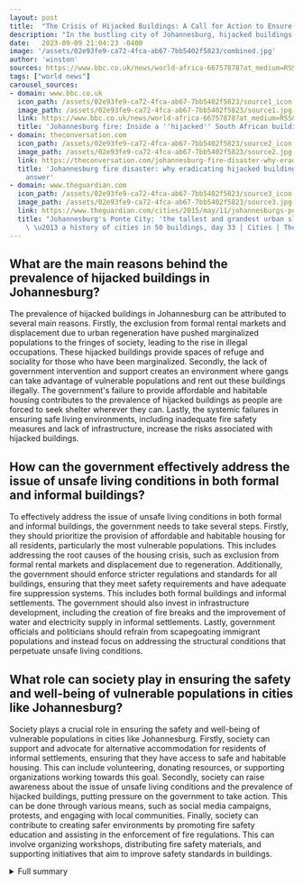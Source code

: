 ```yaml
---
layout: post
title:  "The Crisis of Hijacked Buildings: A Call for Action to Ensure Safer Living Environments"
description: "In the bustling city of Johannesburg, hijacked buildings have become a rampant issue, plaguing the lives of its inhabitants. These buildings, illegally occupied and rented out by gangs, have become centers of crime and peril. Recently, a devastating fire broke out in one such building, resulting in the tragic deaths of at least 76 people."
date:   2023-09-09 21:04:23 -0400
image: '/assets/02e93fe9-ca72-4fca-ab67-7bb5402f5823/combined.jpg'
author: 'winston'
sources: https://www.bbc.co.uk/news/world-africa-66757878?at_medium=RSS&at_campaign=KARANGA https://journal.culanth.org/index.php/ca/article/view/4105 https://theconversation.com/johannesburg-fire-disaster-why-eradicating-hijacked-buildings-is-not-the-answer-212732 https://www.hrw.org/world-report/2009/country-chapters/south-africa https://www.theguardian.com/cities/2015/may/11/johannesburgs-ponte-city-the-tallest-and-grandest-urban-slum-in-the-world-a-history-of-cities-in-50-buildings-day-33
tags: ["world news"]
carousel_sources:
- domain: www.bbc.co.uk
  icon_path: /assets/02e93fe9-ca72-4fca-ab67-7bb5402f5823/source1_icon.jpg
  image_path: /assets/02e93fe9-ca72-4fca-ab67-7bb5402f5823/source1.jpg
  link: https://www.bbc.co.uk/news/world-africa-66757878?at_medium=RSS&at_campaign=KARANGA
  title: 'Johannesburg fire: Inside a ''hijacked'' South African building - BBC News'
- domain: theconversation.com
  icon_path: /assets/02e93fe9-ca72-4fca-ab67-7bb5402f5823/source2_icon.jpg
  image_path: /assets/02e93fe9-ca72-4fca-ab67-7bb5402f5823/source2.jpg
  link: https://theconversation.com/johannesburg-fire-disaster-why-eradicating-hijacked-buildings-is-not-the-answer-212732
  title: 'Johannesburg fire disaster: why eradicating hijacked buildings is not the
    answer'
- domain: www.theguardian.com
  icon_path: /assets/02e93fe9-ca72-4fca-ab67-7bb5402f5823/source3_icon.jpg
  image_path: /assets/02e93fe9-ca72-4fca-ab67-7bb5402f5823/source3.jpg
  link: https://www.theguardian.com/cities/2015/may/11/johannesburgs-ponte-city-the-tallest-and-grandest-urban-slum-in-the-world-a-history-of-cities-in-50-buildings-day-33
  title: "Johannesburg's Ponte City: 'the tallest and grandest urban slum in the world'\
    \ \u2013 a history of cities in 50 buildings, day 33 | Cities | The Guardian"
---
```


## What are the main reasons behind the prevalence of hijacked buildings in Johannesburg?
The prevalence of hijacked buildings in Johannesburg can be attributed to several main reasons. Firstly, the exclusion from formal rental markets and displacement due to urban regeneration have pushed marginalized populations to the fringes of society, leading to the rise in illegal occupations. These hijacked buildings provide spaces of refuge and sociality for those who have been marginalized. Secondly, the lack of government intervention and support creates an environment where gangs can take advantage of vulnerable populations and rent out these buildings illegally. The government's failure to provide affordable and habitable housing contributes to the prevalence of hijacked buildings as people are forced to seek shelter wherever they can. Lastly, the systemic failures in ensuring safe living environments, including inadequate fire safety measures and lack of infrastructure, increase the risks associated with hijacked buildings.

## How can the government effectively address the issue of unsafe living conditions in both formal and informal buildings?
To effectively address the issue of unsafe living conditions in both formal and informal buildings, the government needs to take several steps. Firstly, they should prioritize the provision of affordable and habitable housing for all residents, particularly the most vulnerable populations. This includes addressing the root causes of the housing crisis, such as exclusion from formal rental markets and displacement due to regeneration. Additionally, the government should enforce stricter regulations and standards for all buildings, ensuring that they meet safety requirements and have adequate fire suppression systems. This includes both formal buildings and informal settlements. The government should also invest in infrastructure development, including the creation of fire breaks and the improvement of water and electricity supply in informal settlements. Lastly, government officials and politicians should refrain from scapegoating immigrant populations and instead focus on addressing the structural conditions that perpetuate unsafe living conditions.

## What role can society play in ensuring the safety and well-being of vulnerable populations in cities like Johannesburg?
Society plays a crucial role in ensuring the safety and well-being of vulnerable populations in cities like Johannesburg. Firstly, society can support and advocate for alternative accommodation for residents of informal settlements, ensuring that they have access to safe and habitable housing. This can include volunteering, donating resources, or supporting organizations working towards this goal. Secondly, society can raise awareness about the issue of unsafe living conditions and the prevalence of hijacked buildings, putting pressure on the government to take action. This can be done through various means, such as social media campaigns, protests, and engaging with local communities. Finally, society can contribute to creating safer environments by promoting fire safety education and assisting in the enforcement of fire regulations. This can involve organizing workshops, distributing fire safety materials, and supporting initiatives that aim to improve safety standards in buildings.

<details>
  <summary>Full summary</summary>
In the bustling city of Johannesburg, hijacked buildings have become a rampant issue, plaguing the lives of its inhabitants. These buildings, illegally occupied and rented out by gangs, have become centers of crime and peril. Recently, a devastating fire broke out in one such building, resulting in the tragic deaths of at least 76 people.<br><br>The building, which had been hijacked and illegally rented out, was a ticking time bomb. Gangs took advantage of vulnerable populations, offering them shelter in exchange for exorbitant rent. The conditions inside these hijacked buildings are deplorable, as we discovered when gaining access to one with the help of the BBC. The lack of maintenance, sanitation, and safety measures puts the lives of its occupants at constant risk.<br><br>But the issue of hijacked buildings in Johannesburg extends far beyond this single incident. Ethnographic fieldwork conducted between 2011 and 2019 sheds light on the widespread nature of this problem. These spaces, often referred to as 'hijacked buildings,' 'bad buildings,' or 'dark buildings,' have become spaces of refuge, intimacy, and sociality for marginalized populations. The exclusion from formal rental markets and displacement due to urban regeneration contribute to the rise in these illegal occupations.<br><br>The concept of the 'city otherwise' emerges in these hijacked buildings, as they become spaces of emergence and potentiality for those who have been pushed to the fringes of society. However, the juridical condition of 'the deferred emergency' in temporary emergency accommodation underscores the dire need for government intervention and support.<br><br>While the blame for the fire in the hijacked building is placed on the gangs and their illegal operations, it is crucial to recognize that fires are not limited to these buildings alone. Legally occupied buildings and shack settlements also bear the brunt of these devastating incidents. Inadequate fire safety measures, such as insufficient water pressure and the absence of fire suppression systems, create a hazardous environment for all residents.<br><br>It is naive to believe that eradicating hijacked buildings would solve the problem of fire safety failures in legally occupied buildings. The risk of fire extends beyond the presence of hijacked buildings and affects low-income groups across the city. Over 10% of households in Johannesburg live in informal dwellings, which are particularly prone to fires due to construction materials and risky sources of energy.<br><br>The response to these fires and the overall living conditions of the city's most vulnerable population is disheartening. Instead of addressing the root causes and providing habitable housing, politicians and city officials tend to divert attention by blaming immigrant populations, calling for mass deportations, and ignoring the systemic failures in ensuring safe living environments.<br><br>The disposability of the lives of the poor is evident in the lack of efforts to improve living conditions and protect them from harm. It is imperative that the government takes responsibility and provides adequate housing, addresses the structural conditions that perpetuate these issues, and enforces fire regulations in both formal and informal buildings.<br><br>The journey towards safer living environments involves society as a whole. Society should care for vulnerable people through various measures, including the provision of support and alternative accommodation for residents of informal settlements, the creation of fire breaks and infrastructure to reduce risks, and the enforcement of fire regulations.<br><br>In the face of these challenges, it is essential to remember that these events are not isolated incidents but symptoms of a broader issue. Johannesburg, like many cities around the world, grapples with the complexities of urban poverty, displacement, and inequality. By tackling the root causes and working towards inclusive and sustainable urban development, we can create a city where all its residents can thrive.
</details>
